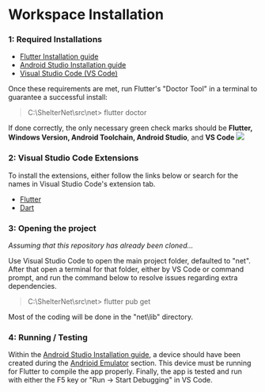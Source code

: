 # Workspace Installation
### 1: Required Installations

- [Flutter Installation guide](https://docs.flutter.dev/get-started/install)
- [Android Studio Installation guide](https://docs.flutter.dev/get-started/install/windows#android-setup)
- [Visual Studio Code (VS Code)](https://code.visualstudio.com/)

Once these requirements are met, run Flutter's "Doctor Tool" in a terminal to guarantee a successful install:
> C:\ShelterNet\src\net> flutter doctor 

If done correctly, the only necessary green check marks should be **Flutter, Windows Version, Android Toolchain, Android Studio**, and **VS Code**
![](https://i.gyazo.com/7646e375daec7aa65856b434b62ba76b.png)

### 2: Visual Studio Code Extensions
To install the extensions, either follow the links below or search for the names in Visual Studio Code's extension tab.
- [Flutter](https://marketplace.visualstudio.com/items?itemName=Dart-Code.flutter)
- [Dart](https://marketplace.visualstudio.com/items?itemName=Dart-Code.dart-code)

### 3: Opening the project
_Assuming that this repository has already been cloned..._

Use Visual Studio Code to open the main project folder, defaulted to "net". After that open a terminal for that folder, either by VS Code or command prompt, and run the command below to resolve issues regarding extra dependencies.
> C:\ShelterNet\src\net> flutter pub get

Most of the coding will be done in the "net\lib" directory.

### 4: Running / Testing
Within the [Android Studio Installation guide](https://docs.flutter.dev/get-started/install/windows#android-setup), a device should have been created during the [Andrioid Emulator](https://docs.flutter.dev/get-started/install/windows#set-up-the-android-emulator) section. This device must be running for Flutter to compile the app properly. Finally, the app is tested and run with either the F5 key or "Run -> Start Debugging" in VS Code.
